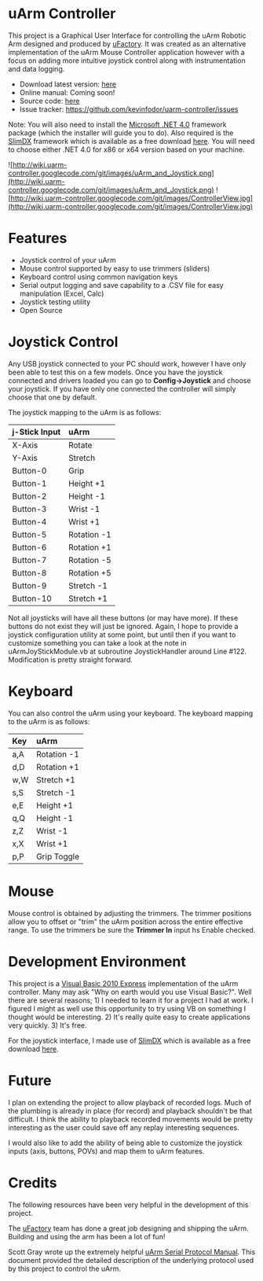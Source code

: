 
# uArm Controller #
This project is a Graphical User Interface for controlling the uArm Robotic Arm designed and produced by [uFactory](http://ufactory.cc). It was created as an alternative implementation of the uArm Mouse Controller application however with a focus on adding more intuitive joystick control along with instrumentation and data logging.

  * Download latest version: [here](https://drive.google.com/open?id=0B8_Aotc206N6b25YS0xjcDJBcHM)
  * Online manual: Coming soon!
  * Source code: [here](https://drive.google.com/open?id=0B8_Aotc206N6ZWZCM0ZNWHI4VW8)
  * Issue tracker: https://github.com/kevinfodor/uarm-controller/issues

Note: You will also need to install the [Microsoft .NET 4.0](http://www.microsoft.com/en-us/download/details.aspx?id=17851) framework package (which the installer will guide you to do). Also required is the [SlimDX](http://slimdx.org) framework which is available as a free download [here](http://slimdx.org/download.php). You will need to choose either .NET 4.0 for x86 or x64 version based on your machine.

![http://wiki.uarm-controller.googlecode.com/git/images/uArm_and_Joystick.png](http://wiki.uarm-controller.googlecode.com/git/images/uArm_and_Joystick.png)
![http://wiki.uarm-controller.googlecode.com/git/images/ControllerView.jpg](http://wiki.uarm-controller.googlecode.com/git/images/ControllerView.jpg)

# Features #
  * Joystick control of your uArm
  * Mouse control supported by easy to use trimmers (sliders)
  * Keyboard control using common navigation keys
  * Serial output logging and save capability to a .CSV file for easy manipulation (Excel, Calc)
  * Joystick testing utility
  * Open Source

# Joystick Control #
Any USB joystick connected to your PC should work, however I have only been able to test this on a few models. Once you have the joystick connected and drivers loaded you can go to **Config->Joystick** and choose your joystick. If you have only one connected the controller will simply choose that one by default.

The joystick mapping to the uArm is as follows:

|**j-Stick Input**|**uArm**|
|:----------------|:-------|
|X-Axis|Rotate|
|Y-Axis|Stretch|
|Button-0|Grip|
|Button-1|Height +1|
|Button-2|Height -1|
|Button-3|Wrist -1|
|Button-4|Wrist +1|
|Button-5|Rotation -1|
|Button-6|Rotation +1|
|Button-7|Rotation -5|
|Button-8|Rotation +5|
|Button-9|Stretch -1|
|Button-10|Stretch +1|

Not all joysticks will have all these buttons (or may have more). If these buttons do not exist they will just be ignored. Again, I hope to provide a joystick configuration utility at some point, but until then if you want to customize something you can take a look at the note in uArmJoyStickModule.vb at subroutine JoystickHandler around Line #122. Modification is pretty straight forward.

# Keyboard #
You can also control the uArm using your keyboard. The keyboard mapping to the uArm is as follows:

|**Key**|**uArm**|
|:------|:-------|
|a,A|Rotation -1|
|d,D|Rotation +1|
|w,W|Stretch +1|
|s,S|Stretch -1|
|e,E|Height +1|
|q,Q|Height -1|
|z,Z|Wrist -1|
|x,X|Wrist +1|
|p,P|Grip Toggle|

# Mouse #
Mouse control is obtained by adjusting the trimmers. The trimmer positions allow you to offset or "trim" the uArm position across the entire effective range. To use the trimmers be sure the **Trimmer In** input hs Enable checked.

# Development Environment #
This project is a [Visual Basic 2010 Express](http://www.visualstudio.com/en-us/downloads#d-2010-express) implementation of the uArm controller. Many may ask "Why on earth would you use Visual Basic?". Well there are several reasons; 1) I needed to learn it for a project I had at work. I figured I might as well use this opportunity to try using VB on something I thought would be interesting. 2) It's really quite easy to create applications very quickly. 3) It's free.

For the joystick interface, I made use of [SlimDX](http://slimdx.org) which is available as a free download [here](http://slimdx.org/download.php).

# Future #
I plan on extending the project to allow playback of recorded logs. Much of the plumbing is already in place (for record) and playback shouldn't be that difficult. I think the ability to playback recorded movements would be pretty interesting as the user could save off any replay interesting sequences.

I would also like to add the ability of being able to customize the joystick inputs (axis, buttons, POVs) and map them to uArm features.

# Credits #
The following resources have been very helpful in the development of this project.

The [uFactory](http://ufactory.cc) team has done a great job designing and shipping the uArm. Building and using the arm has been a lot of fun!

Scott Gray wrote up the extremely helpful [uArm Serial Protocol Manual](https://dl.dropboxusercontent.com/u/37860507/uArm%20Serial%20Protocol.pdf). This document provided the detailed description of the underlying protocol used by this project to control the uArm.
